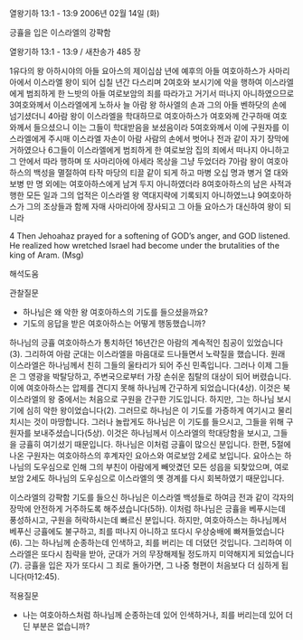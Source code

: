 열왕기하 13:1 - 13:9 
2006년 02월 14일 (화)

긍휼을 입은 이스라엘의 강퍅함



열왕기하 13:1 - 13:9 / 새찬송가 485 장


1유다의 왕 아하시야의 아들 요아스의 제이십삼 년에 예후의 아들 여호아하스가 사마리아에서 이스라엘 왕이 되어 십칠 년간 다스리며 2여호와 보시기에 악을 행하여 이스라엘에게 범죄하게 한 느밧의 아들 여로보암의 죄를 따라가고 거기서 떠나지 아니하였으므로 3여호와께서 이스라엘에게 노하사 늘 아람 왕 하사엘의 손과 그의 아들 벤하닷의 손에 넘기셨더니 4아람 왕이 이스라엘을 학대하므로 여호아하스가 여호와께 간구하매 여호와께서 들으셨으니 이는 그들이 학대받음을 보셨음이라 5여호와께서 이에 구원자를 이스라엘에게 주시매 이스라엘 자손이 아람 사람의 손에서 벗어나 전과 같이 자기 장막에 거하였으나 6그들이 이스라엘에게 범죄하게 한 여로보암 집의 죄에서 떠나지 아니하고 그 안에서 따라 행하며 또 사마리아에 아세라 목상을 그냥 두었더라 7아람 왕이 여호아하스의 백성을 멸절하여 타작 마당의 티끌 같이 되게 하고 마병 오십 명과 병거 열 대와 보병 만 명 외에는 여호아하스에게 남겨 두지 아니하였더라 8여호아하스의 남은 사적과 행한 모든 일과 그의 업적은 이스라엘 왕 역대지략에 기록되지 아니하였느냐 9여호아하스가 그의 조상들과 함께 자매 사마리아에 장사되고 그 아들 요아스가 대신하여 왕이 되니라 

4 Then Jehoahaz prayed for a softening of GOD’s anger, and GOD listened. He realized how wretched Israel had become under the brutalities of the king of Aram. (Msg)

해석도움





관찰질문 
- 하나님은 왜 악한 왕 여호아하스의 기도를 들으셨을까요? 
- 기도의 응답을 받은 여호아하스는 어떻게 행동했습니까? 

하나님의 긍휼 
여호아하스가 통치하던 16년간은 아람의 계속적인 침공이 있었습니다(3). 그리하여 아람 군대는 이스라엘을 마음대로 드나들면서 노략질을 했습니다. 원래 이스라엘은 하나님께서 친히 그들의 울타리가 되어 주신 민족입니다. 그러나 이제 그들은 그 영광을 박탈당하고, 주변국으로부터 가장 손쉬운 침탈의 대상이 되어 버렸습니다. 이에 여호아하스는 압제를 견디지 못해 하나님께 간구하게 되었습니다(4상). 이것은 북이스라엘의 왕 중에서는 처음으로 구원을 간구한 기도입니다. 하지만, 그는 하나님 보시기에 심히 악한 왕이었습니다(2). 그러므로 하나님은 이 기도를 가증하게 여기시고 물리치시는 것이 마땅합니다. 그러나 놀랍게도 하나님은 이 기도를 들으시고, 그들을 위해 구원자를 보내주셨습니다(5상). 이것은 하나님께서 이스라엘의 학대당함을 보시고, 그들을 긍휼히 여기셨기 때문입니다. 하나님은 이처럼 긍휼이 많으신 분입니다. 한편, 5절에 나온 구원자는 여호아하스의 후계자인 요아스와 여로보암 2세로 보입니다. 요아스는 하나님의 도우심으로 인해 그의 부친이 아람에게 빼앗겼던 모든 성읍을 되찾았으며, 여로보암 2세도 하나님의 도우심으로 이스라엘의 옛 경계를 다시 회복하였기 때문입니다. 

이스라엘의 강퍅함 
기도를 들으신 하나님은 이스라엘 백성들로 하여금 전과 같이 각자의 장막에 안전하게 거주하도록 해주셨습니다(5하). 이처럼 하나님은 긍휼을 베푸시는데 풍성하시고, 구원을 허락하시는데 빠르신 분입니다. 하지만, 여호아하스는 하나님께서 베푸신 긍휼에도 불구하고, 죄를 떠나지 아니하고 또다시 우상숭배에 빠져들었습니다(6). 그는 하나님께 순종하는데 인색하고, 죄를 버리는 데 더뎠던 것입니다. 그리하여 이스라엘은 또다시 침략을 받아, 군대가 거의 무장해제될 정도까지 미약해지게 되었습니다(7). 긍휼을 입은 자가 또다시 그 죄로 돌아가면, 그 나중 형편이 처음보다 더 심하게 됩니다(마12:45). 


적용질문 
- 나는 여호아하스처럼 하나님께 순종하는데 있어 인색하거나, 죄를 버리는데 있어 더딘 부분은 없습니까?